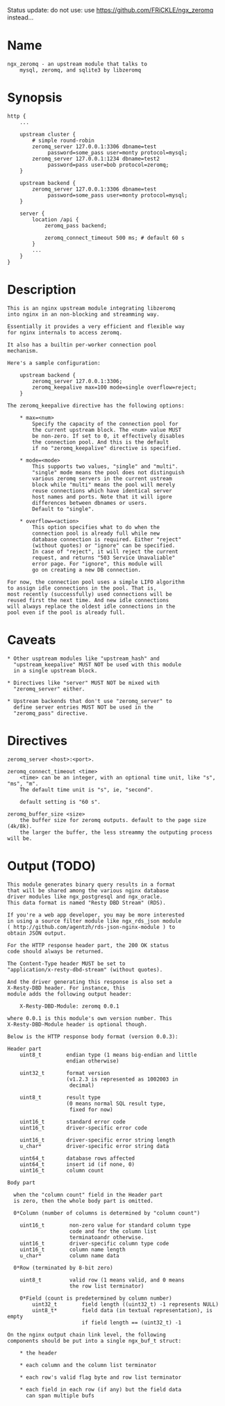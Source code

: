 Status update: do not use: use https://github.com/FRiCKLE/ngx_zeromq instead...

Name
====
    ngx_zeromq - an upstream module that talks to
        mysql, zeromq, and sqlite3 by libzeromq


Synopsis
========

    http {
        ...

        upstream cluster {
            # simple round-robin
            zeromq_server 127.0.0.1:3306 dbname=test
                 password=some_pass user=monty protocol=mysql;
            zeromq_server 127.0.0.1:1234 dbname=test2
                 password=pass user=bob protocol=zeromq;
        }

        upstream backend {
            zeromq_server 127.0.0.1:3306 dbname=test
                 password=some_pass user=monty protocol=mysql;
        }

        server {
            location /api {
                zeromq_pass backend;

                zeromq_connect_timeout 500 ms; # default 60 s
            }
            ...
        }
    }

Description
===========

    This is an nginx upstream module integrating libzeromq
    into nginx in an non-blocking and streamming way.

    Essentially it provides a very efficient and flexible way
    for nginx internals to access zeromq.

    It also has a builtin per-worker connection pool
    mechanism.

    Here's a sample configuration:

        upstream backend {
            zeromq_server 127.0.0.1:3306;
            zeromq_keepalive max=100 mode=single overflow=reject;
        }

    The zeromq_keepalive directive has the following options:

        * max=<num>
            Specify the capacity of the connection pool for
            the current upstream block. The <num> value MUST
            be non-zero. If set to 0, it effectively disables
            the connection pool. And this is the default
            if no "zeromq_keepalive" directive is specified.

        * mode=<mode>
            This supports two values, "single" and "multi".
            "single" mode means the pool does not distinguish
            various zeromq servers in the current ustream
            block while "multi" means the pool will merely
            reuse connections which have identical server
            host names and ports. Note that it will igore
            differences between dbnames or users.
            Default to "single".

        * overflow=<action>
            This option specifies what to do when the
            connection pool is already full while new
            database connection is required. Either "reject"
            (without quotes) or "ignore" can be specified.
            In case of "reject", it will reject the current
            request, and returns "503 Service Unavaliable"
            error page. For "ignore", this module will
            go on creating a new DB connection.

    For now, the connection pool uses a simple LIFO algorithm
    to assign idle connections in the pool. That is,
    most recently (successfully) used connections will be
    reused first the next time. And new idle connections
    will always replace the oldest idle connections in the
    pool even if the pool is already full.

Caveats
=======

    * Other usptream modules like "upstream_hash" and
      "upstream_keepalive" MUST NOT be used with this module
      in a single upstream block.

    * Directives like "server" MUST NOT be mixed with
      "zeromq_server" either.

    * Upstream backends that don't use "zeromq_server" to
      define server entries MUST NOT be used in the
      "zeromq_pass" directive.

Directives
==========

    zeromq_server <host>:<port>.

    zeromq_connect_timeout <time>
        <time> can be an integer, with an optional time unit, like "s", "ms", "m".
        The default time unit is "s", ie, "second".

        default setting is "60 s".

    zeromq_buffer_size <size>
        the buffer size for zeromq outputs. default to the page size (4k/8k).
        the larger the buffer, the less streammy the outputing process will be.

Output (TODO)
=============

    This module generates binary query results in a format
    that will be shared among the various nginx database
    driver modules like ngx_postgresql and ngx_oracle.
    This data format is named "Resty DBD Stream" (RDS).

    If you're a web app developer, you may be more interested
    in using a source filter module like ngx_rds_json module
    ( http://github.com/agentzh/rds-json-nginx-module ) to
    obtain JSON output.

    For the HTTP response header part, the 200 OK status
    code should always be returned.

    The Content-Type header MUST be set to
    "application/x-resty-dbd-stream" (without quotes).

    And the driver generating this response is also set a
    X-Resty-DBD header. For instance, this
    module adds the following output header:

        X-Resty-DBD-Module: zeromq 0.0.1

    where 0.0.1 is this module's own version number. This
    X-Resty-DBD-Module header is optional though.

    Below is the HTTP response body format (version 0.0.3):

    Header part
        uint8_t        endian type (1 means big-endian and little
                       endian otherwise)

        uint32_t       format version
                       (v1.2.3 is represented as 1002003 in
                        decimal)

        uint8_t        result type
                       (0 means normal SQL result type,
                        fixed for now)

        uint16_t       standard error code
        uint16_t       driver-specific error code

        uint16_t       driver-specific error string length
        u_char*        driver-specific error string data

        uint64_t       database rows affected
        uint64_t       insert id (if none, 0)
        uint16_t       column count

    Body part

      when the "column count" field in the Header part
      is zero, then the whole body part is omitted.

      0*Column (number of columns is determined by "column count")

        uint16_t        non-zero value for standard column type
                        code and for the column list
                        terminatoandr otherwise.
        uint16_t        driver-specific column type code
        uint16_t        column name length
        u_char*         column name data

      0*Row (terminated by 8-bit zero)

        uint8_t         valid row (1 means valid, and 0 means
                        the row list terminator)

        0*Field (count is predetermined by column number)
            uint32_t        field length ((uint32_t) -1 represents NULL)
            uint8_t*        field data (in textual representation), is empty
                            if field length == (uint32_t) -1

    On the nginx output chain link level, the following
    components should be put into a single ngx_buf_t struct:

        * the header

        * each column and the column list terminator

        * each row's valid flag byte and row list terminator

        * each field in each row (if any) but the field data
          can span multiple bufs
